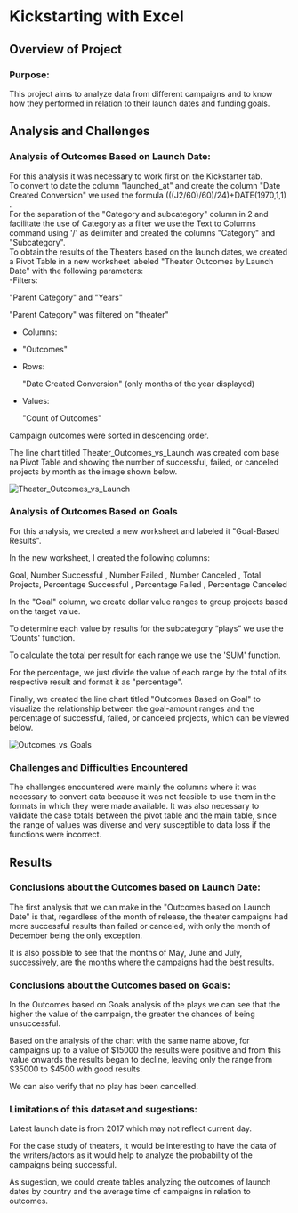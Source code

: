 # Kickstarting with Excel

## Overview of Project

### Purpose: 
This project aims to analyze data from different campaigns and to know how they performed in relation to their launch dates and funding goals.

## Analysis and Challenges

### Analysis of Outcomes Based on Launch Date:
For this analysis it was necessary to work first on the Kickstarter tab.  
To convert to date the column "launched_at" and create the column "Date Created Conversion" we used the formula (((J2/60)/60)/24)+DATE(1970,1,1) .  
For the separation of the "Category and subcategory" column in 2 and facilitate the use of Category as a filter we use the Text to Columns command using '/' as delimiter and created the columns "Category" and "Subcategory".  
To obtain the results of the Theaters based on the launch dates, we created a Pivot Table in a new worksheet labeled "Theater Outcomes by Launch Date" with the following parameters:  
 -Filters:  
 
  "Parent Category" and "Years"  
  
  "Parent Category" was filtered on "theater"  
  
- Columns:   
- 
  "Outcomes"  
  
- Rows:   

  "Date Created Conversion" (only months of the year displayed)  
  
- Values:   

  "Count of Outcomes"  
  
Campaign outcomes were sorted in descending order.  

The line chart titled Theater_Outcomes_vs_Launch was created com base na Pivot Table and showing the number of successful, failed, or canceled projects by month as the image shown below.  

![Theater_Outcomes_vs_Launch](https://user-images.githubusercontent.com/111664141/186991356-bb832d1b-b9ca-49a9-9850-796db44289a5.png)


### Analysis of Outcomes Based on Goals
For this analysis, we created a new worksheet and labeled it "Goal-Based Results".  

In the new worksheet, I created the following columns:  

Goal, Number Successful , Number Failed , Number Canceled , Total Projects, Percentage Successful , Percentage Failed , Percentage Canceled   

In the "Goal" column, we create dollar value ranges to group projects based on the target value.  

To determine each value by results for the subcategory “plays” we use the 'Counts' function.  

To calculate the total per result for each range we use the 'SUM' function.  

For the percentage, we just divide the value of each range by the total of its respective result and format it as "percentage".  

Finally, we created the line chart titled "Outcomes Based on Goal" to visualize the relationship between the goal-amount ranges and the percentage of successful, failed, or canceled projects, which can be viewed below.  

![Outcomes_vs_Goals](https://user-images.githubusercontent.com/111664141/186991436-efb1ce58-81ea-4aac-a708-8b2a58ab1468.png)


### Challenges and Difficulties Encountered
The challenges encountered were mainly the columns where it was necessary to convert data because it was not feasible to use them in the formats in which they were made available. It was also necessary to validate the case totals between the pivot table and the main table, since the range of values was diverse and very susceptible to data loss if the functions were incorrect.

## Results

### Conclusions about the Outcomes based on Launch Date:
The first analysis that we can make in the "Outcomes based on Launch Date" is that, regardless of the month of release, the theater campaigns had more successful results than failed or canceled, with only the month of December being the only exception.  

It is also possible to see that the months of May, June and July, successively, are the months where the campaigns had the best results.

### Conclusions about the Outcomes based on Goals:
In the Outcomes based on Goals analysis of the plays we can see that the higher the value of the campaign, the greater the chances of being unsuccessful.   

Based on the analysis of the chart with the same name above, for campaigns up to a value of $15000 the results were positive and from this value onwards the results began to decline, leaving only the range from S35000 to $4500 with good results.   

We can also verify that no play has been cancelled.

### Limitations of this dataset and sugestions:
Latest launch date is from 2017 which may not reflect current day.   

For the case study of theaters, it would be interesting to have the data of the writers/actors as it would help to analyze the probability of the campaigns being successful.  

As sugestion, we could create tables analyzing the outcomes of launch dates by country and the average time of campaigns in relation to outcomes.  




